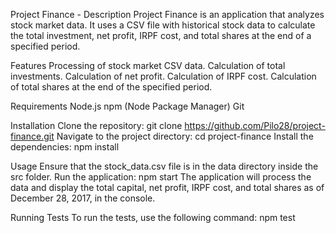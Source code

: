 Project Finance -
Description
Project Finance is an application that analyzes stock market data. It uses a CSV file with historical stock data to calculate the total investment, net profit, IRPF cost, and total shares at the end of a specified period.

Features
Processing of stock market CSV data.
Calculation of total investments.
Calculation of net profit.
Calculation of IRPF cost.
Calculation of total shares at the end of the specified period.

Requirements
Node.js
npm (Node Package Manager)
Git

Installation
Clone the repository: git clone https://github.com/Pilo28/project-finance.git
Navigate to the project directory: cd project-finance
Install the dependencies: npm install

Usage
Ensure that the stock_data.csv file is in the data directory inside the src folder.
Run the application: npm start
The application will process the data and display the total capital, net profit, IRPF cost, and total shares as of December 28, 2017, in the console.

Running Tests
To run the tests, use the following command: npm test
